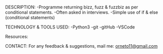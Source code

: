 DESCRIPTION:
	-Programme returning bizz, fuzz & fuzzbiz as per conditional statements.
	-Often asked in interviews.
	-Simple use of if & else (conditional statements)

TECHNOLOGY & TOOLS USED:
	-Python3
	-git
	-gitHub
	-VSCode

Resources: 


CONTACT:
For any feedback & suggestions,
mail me: orneto11@gmail.com


